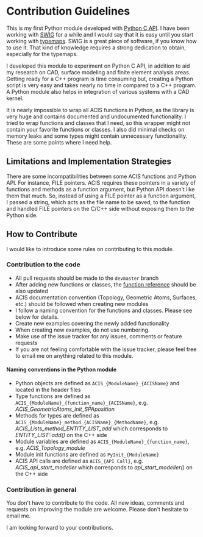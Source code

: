 # Contribution Guidelines

This is my first Python module developed with [Python C API](https://docs.python.org/3.5/c-api/index.html). I have been working with [SWIG](http://swig.org/) for a while and I would say that it is easy until you start working with [typemaps](http://swig.org/Doc3.0/Typemaps.html#Typemaps). SWIG is a great piece of software, if you know how to use it. That kind of knowledge requires a strong dedication to obtain, especially for the typemaps.

I developed this module to experiment on Python C API, in addition to aid my research on CAD, surface modeling and finite element analysis areas. Getting ready for a C++ program is time consuming but, creating a Python script is very easy and takes nearly no time in compared to a C++ program. A Python module also helps in integration of various systems with a CAD kernel.

It is nearly impossible to wrap all ACIS functions in Python, as the library is very huge and contains documented and undocumented functionality. I tried to wrap functions and classes that I need, so this wrapper might not contain your favorite functions or classes. I also did minimal checks on memory leaks and some types might contain unnecessary functionality. These are some points where I need help.

## Limitations and Implementation Strategies

There are some incompatibilities between some ACIS functions and Python API. For instance, FILE pointers. ACIS requires these pointers in a variety of functions and methods as a function argument, but Python API doesn't like them that much. So, instead of using a FILE pointer as a function argument, I passed a string, which acts as the file name to be saved, to the function and handled FILE pointers on the C/C++ side without exposing them to the Python side.

## How to Contribute

I would like to introduce some rules on contributing to this module.

### Contribution to the code

* All pull requests should be made to the `devmaster` branch
* After adding new functions or classes, the [function reference](FUNCTION_REFERENCE.md) should be also updated
* ACIS documentation convention (Topology, Geometric Atoms, Surfaces, etc.) should be followed when creating new modules
* I follow a naming convention for the functions and classes. Please see below for details.
* Create new examples covering the newly added functionality
* When creating new examples, do not use numbering.
* Make use of the issue tracker for any issues, comments or feature requests
* If you are not feeling comfortable with the issue tracker, please feel free to email me on anything related to this module.

#### Naming conventions in the Python module

* Python objects are defined as `ACIS_{ModuleName}_{ACISName}` and located in the header files
* Type functions are defined as `ACIS_{ModuleName}_{function_name}_{ACISName}`, e.g. _ACIS_GeometricAtoms_init_SPAposition_
* Methods for types are defined as `ACIS_{ModuleName}_method_{ACISName}_{MethodName}`, e.g. _ACIS_Lists_method_ENTITY_LIST_add_ which corresponds to _ENTITY_LIST::add()_ on the C++ side
* Module variables are defined as `ACIS_{ModuleName}_{function_name}`, e.g. _ACIS_Topology_module_
* Module init functions are defined as `PyInit_{ModuleName}`
* ACIS API calls are defined as `ACIS_{API Call}`, e.g. _ACIS_api_start_modeller_ which corresponds to _api_start_modeller()_ on the C++ side

### Contribution in general

You don't have to contribute to the code. All new ideas, comments and requests on improving the module are welcome. Please don't hesitate to email me.

I am looking forward to your contributions.
